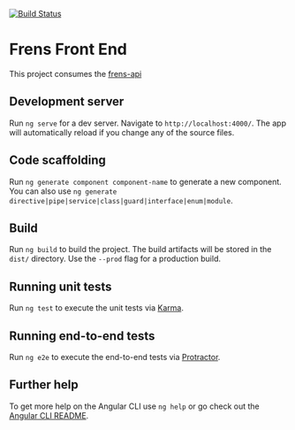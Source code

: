 [![Build Status](https://dev.azure.com/johnshrader/frens-front-end/_apis/build/status/jpshrader.frens-front-end?branchName=main)](https://dev.azure.com/johnshrader/frens-front-end/_build/latest?definitionId=2&branchName=main)

# Frens Front End

This project consumes the [frens-api](https://github.com/jpshrader/frens-api)

## Development server

Run `ng serve` for a dev server. Navigate to `http://localhost:4000/`. The app will automatically reload if you change any of the source files.

## Code scaffolding

Run `ng generate component component-name` to generate a new component. You can also use `ng generate directive|pipe|service|class|guard|interface|enum|module`.

## Build

Run `ng build` to build the project. The build artifacts will be stored in the `dist/` directory. Use the `--prod` flag for a production build.

## Running unit tests

Run `ng test` to execute the unit tests via [Karma](https://karma-runner.github.io).

## Running end-to-end tests

Run `ng e2e` to execute the end-to-end tests via [Protractor](http://www.protractortest.org/).

## Further help

To get more help on the Angular CLI use `ng help` or go check out the [Angular CLI README](https://github.com/angular/angular-cli/blob/master/README.md).
